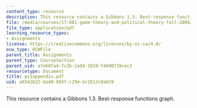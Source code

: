 ```yaml
---
content_type: resource
description: This resource contains a Gibbons 1.3. Best-response functions graph.
file: /media/courses/17-881-game-theory-and-political-theory-fall-2004/a6542b22da40983fc294bc2612c0a019_ps1appendix.pdf
file_type: application/pdf
learning_resource_types:
- Assignments
license: https://creativecommons.org/licenses/by-nc-sa/4.0/
ocw_type: OCWFile
parent_title: Assignments
parent_type: CourseSection
parent_uid: a7e68fa4-7c2b-1a94-1b59-f4490719cec3
resourcetype: Document
title: ps1appendix.pdf
uid: a6542b22-da40-983f-c294-bc2612c0a019
---
```

This resource contains a Gibbons 1.3. Best-response functions graph.